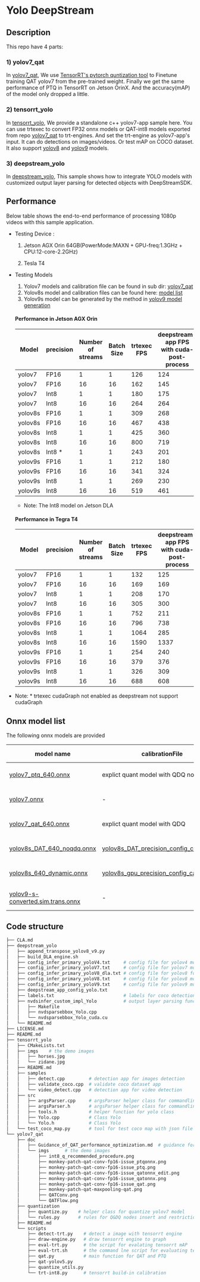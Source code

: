 # Yolo DeepStream

##  Description

This repo have 4 parts:
### 1) yolov7_qat
In [yolov7_qat](yolov7_qat), We use [TensorRT's pytorch quntization tool](https://github.com/NVIDIA/TensorRT/tree/main/tools/pytorch-quantization) to Finetune training QAT yolov7 from the pre-trained weight. 
Finally we get the same performance of PTQ in TensorRT on Jetson OrinX. And the accuracy(mAP) of the model only dropped a little.

### 2) tensorrt_yolo
In [tensorrt_yolo](tensorrt_yolo), We provide a standalone c++ yolov7-app sample here. You can use trtexec to convert FP32 onnx models or QAT-int8 models exported from repo [yolov7_qat](yolov7_qat) to trt-engines. And set the trt-engine as yolov7-app's input. It can do detections on images/videos. Or test mAP on COCO dataset. It also support [yolov8](#onnx-model-list) and [yolov9](#onnx-model-list) models.

### 3) deepstream_yolo
In [deepstream_yolo](deepstream_yolo), This sample shows how to integrate YOLO models with customized output layer parsing for detected objects with DeepStreamSDK.

## Performance

Below table shows the end-to-end performance of processing 1080p videos with this sample application.
- Testing Device : 

  1. Jetson AGX Orin 64GB(PowerMode:MAXN + GPU-freq:1.3GHz + CPU:12-core-2.2GHz)

  2. Tesla T4

- Testing Models
  1. Yolov7 models and calibration file can be found in sub dir: [yolov7_qat](./yolov7_qat/README.md#description)
  2. Yolov8s model and calibration files can be found here: [model list](#onnx-model-list)
  3. Yolov9s model can be generated by the method in [yolov9 model generation](deepstream_yolo/#yolov9)

  #### Performance in Jetson AGX Orin
  |Model |precision      |Number <br>of streams | Batch Size | trtexec FPS| deepstream-app FPS<br>with cuda-post-process |
  |--------------|-----------    |-----------    |----------------- | -----------|----------- |
  |yolov7 |    FP16         |  1               |     1      |       126  | 124       |
  |yolov7 |    FP16         |  16              |    16      |       162  | 145       |
  |yolov7 |    Int8         |  1               |     1      |       180  | 175       |
  |yolov7 |    Int8         |  16              |    16      |       264  | 264       |
  |yolov8s |    FP16         |    1               |     1      |   309      | 268  |
  |yolov8s |    FP16         |  16              |    16      |   467      | 438  |
  |yolov8s |  Int8         |  1               |     1      |   425      | 360  |
  |yolov8s |  Int8         |  16              |    16      |   800      | 719  |
  |yolov8s |   Int8 *       |  1               |     1      |   243      | 201 |
  |yolov9s|   FP16         |  1               |     1      |  212    |  180   |
  |yolov9s|   FP16         |  16              |    16      |  341    |  324   |
  |yolov9s|    Int8         |  1               |     1      |  269    |  230   |
  |yolov9s|   Int8         |  16              |    16      |  519    |  461   |

  - Note: The Int8 model on Jetson DLA


  #### Performance in Tegra T4
  |Model |precision      |Number <br>of streams | Batch Size | trtexec FPS| deepstream-app FPS<br>with cuda-post-process |
  |--------------|-----------|-----------|----------------- | -----------|----------- |
  |yolov7| FP16   |  1          |     1      |      132   | 125       |
  |yolov7| FP16   |  16         |    16      |      169   | 169       |
  |yolov7|  Int8  |  1          |     1      |     208    | 170       |
  |yolov7|  Int8  |  16         |    16      |     305    | 300       |
  |yolov8s| FP16  |  1          |     1      |   752      | 211       | 
  |yolov8s| FP16  |  16         |    16      |   796      | 738       | 
  |yolov8s| Int8  |  1          |     1      |   1064     | 285       | 
  |yolov8s| Int8  |  16         |    16      |   1590     | 1337      |
  |yolov9s| FP16  |  1          |     1      |   254   | 240    | 
  |yolov9s| FP16  |  16         |    16      |   379   | 376    | 
  |yolov9s| Int8  |  1          |     1      |  326    | 309    | 
  |yolov9s| Int8  |  16         |    16      |  688    | 608    | 


 - Note: * trtexec cudaGraph not enabled as deepstream not support cudaGraph


## Onnx model list

The following onnx models are provided


| model name  | calibrationFile      |Hardware              | resolution  | precision | mAP<sup>val<br>0.5:0.95 |
|-----------  |-----------           |-----------------     | ------      | ------      |------      |
|  [yolov7_ptq_640.onnx](https://nvidia.box.com/shared/static/rlv3buq7sei2log2d3beyg1jhjyw59hn)         |  explict quant model with QDQ nodes                |  gpu                   |     batch x 3 x 640 x 640       |  int8 |51.00 |
|  [yolov7.onnx](https://nvidia.box.com/shared/static/rmh8rttesg4cgrysb2qm12udpvd95as1)         |  -                |  gpu                   |     batch x 3 x 640 x 640       |  fp16 | 	51.24|
|  [yolov7_qat_640.onnx](https://nvidia.box.com/shared/static/v1ze885p35hfjl96xtw8s0xbcpv64tfr)         |      explict quant model with QDQ            |  gpu                  |    batch x 3 x 640 x 640       |  int8 | 51.13 |
|  [yolov8s_DAT_640_noqdq.onnx](https://nvidia.box.com/shared/static/ownxazhmtpnlo3jvbkx4r62ffccm8hu5)     |  [yolov8s_DAT_precision_config_calib.cache](https://nvidia.box.com/shared/static/6bua0bo57cb6s44048os9qq9i1xjw5u1)                |  dla                  |     1 x 3 x 640 x 640       | int8 |44.6|
|  [yolov8s_640_dynamic.onnx](https://nvidia.box.com/shared/static/yie26fuadn2wdm21bqqagbjat68ih38p)     |  [yolov8s_gpu_precision_config_calib.cache](https://nvidia.box.com/shared/static/041fltrp4i0u8nv37fy3oj31453bjbp3)                |  gpu                  |     batch x 3 x 640 x 640       | int8/fp16 |44.5/44.9 |
|  [yolov9-s-converted.sim.trans.onnx](https://nvidia.box.com/shared/static/dzch7bx0xlap4hoc5nk9huy72w33wbc9)     |     -            |  gpu                 |     1 x 3 x 640 x 640       | fp16 |46.8|


## Code structure
```bash
├── CLA.md
├── deepstream_yolo
│   ├── append_transpose_yolov8_v9.py
│   ├── build_DLA_engine.sh
│   ├── config_infer_primary_yoloV4.txt     # config file for yolov4 model
│   ├── config_infer_primary_yoloV7.txt     # config file for yolov7 model
│   ├── config_infer_primary_yoloV8_dla.txt # config file for yolov8 for Jetson DLA model
│   ├── config_infer_primary_yoloV8.txt     # config file for yolov8 model
│   ├── config_infer_primary_yoloV9.txt     # config file for yolov9 model
│   ├── deepstream_app_config_yolo.txt
│   ├── labels.txt                          # labels for coco detection
│   ├── nvdsinfer_custom_impl_Yolo          # output layer parsing functions for detected objects for the Yolo model.
│   │   ├── Makefile
│   │   ├── nvdsparsebbox_Yolo.cpp
│   │   └── nvdsparsebbox_Yolo_cuda.cu
│   └── README.md
├── LICENSE.md
├── README.md
├── tensorrt_yolo
│   ├── CMakeLists.txt
│   ├── imgs    # the demo images
│   │   ├── horses.jpg
│   │   └── zidane.jpg
│   ├── README.md
│   ├── samples
│   │   ├── detect.cpp         # detection app for images detection
│   │   ├── validate_coco.cpp  # validate coco dataset app
│   │   └── video_detect.cpp   # detection app for video detection
│   ├── src
│   │   ├── argsParser.cpp     # argsParser helper class for commandline parsing
│   │   ├── argsParser.h       # argsParser helper class for commandline parsing
│   │   ├── tools.h            # helper function for yolo class
│   │   ├── Yolo.cpp           # Class Yolo
│   │   └── Yolo.h             # Class Yolo
│   └── test_coco_map.py       # tool for test coco map with json file
└── yolov7_qat
    ├── doc
    │   ├── Guidance_of_QAT_performance_optimization.md  # guidance for Q&DQ insert and placement for pytorch-quantization tool
    │   └── imgs      # the demo images
    │       ├── int8_q_recommended_procedure.png
    │       ├── monkey-patch-qat-conv-fp16-issue_ptqonnx.png
    │       ├── monkey-patch-qat-conv-fp16-issue_ptq.png
    │       ├── monkey-patch-qat-conv-fp16-issue_qatonnx_edit.png
    │       ├── monkey-patch-qat-conv-fp16-issue_qatonnx.png
    │       ├── monkey-patch-qat-conv-fp16-issue_qat.png
    │       ├── monkey-patch-qat-maxpooling-qat.png
    │       ├── QATConv.png
    │       └── QATFlow.png
    ├── quantization
    │   ├── quantize.py    # helper class for quantize yolov7 model
    │   └── rules.py       # rules for Q&DQ nodes insert and restrictions
    ├── README.md
    └── scripts
        ├── detect-trt.py    # detect a image with tensorrt engine
        ├── draw-engine.py   # draw tensorrt engine to graph
        ├── eval-trt.py      # the script for evalating tensorrt mAP
        ├── eval-trt.sh      # the command lne script for evaluating tensorrt mAP
        ├── qat.py           # main function for QAT and PTQ
        ├── qat-yolov5.py
        ├── quantize_utils.py
        └── trt-int8.py      # tensorrt build-in calibration
```
